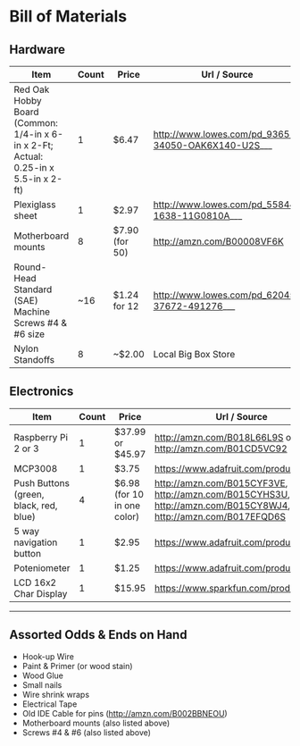 # Bill of Materials

## Hardware
Item|Count|Price|Url / Source
----|-----|-----|------------
Red Oak Hobby Board (Common: 1/4-in x 6-in x 2-Ft; Actual: 0.25-in x 5.5-in x 2-ft)| 1|$6.47|http://www.lowes.com/pd_9365-34050-OAK6X140-U2S___
Plexiglass sheet |1|$2.97|http://www.lowes.com/pd_55844-1638-11G0810A___
Motherboard mounts|8|$7.90 (for 50)|http://amzn.com/B00008VF6K
Round-Head Standard (SAE) Machine Screws #4 & #6 size |~16|$1.24 for 12 |http://www.lowes.com/pd_62045-37672-491276___
Nylon Standoffs|8|~$2.00|Local Big Box Store


## Electronics
Item|Count|Price|Url / Source
----|-----|-----|------------
Raspberry Pi 2 or 3 |1|$37.99 or $45.97|http://amzn.com/B018L66L9S or http://amzn.com/B01CD5VC92
MCP3008 |1|$3.75 |https://www.adafruit.com/product/856
Push Buttons (green, black, red, blue)|4|$6.98 (for 10 in one color)| http://amzn.com/B015CYF3VE, http://amzn.com/B015CYHS3U, http://amzn.com/B015CY8WJ4, http://amzn.com/B017EFQD6S
5 way navigation button |1|$2.95 | https://www.adafruit.com/products/504
Poteniometer |1 | $1.25|https://www.adafruit.com/products/356
LCD 16x2 Char Display |1|$15.95 |https://www.sparkfun.com/products/709

----
## Assorted Odds &amp; Ends on Hand
* Hook-up Wire
* Paint & Primer (or wood stain)
* Wood Glue
* Small nails
* Wire shrink wraps
* Electrical Tape
* Old IDE Cable for pins (http://amzn.com/B002BBNEOU)
* Motherboard mounts (also listed above)
* Screws #4 & #6 (also listed above)
